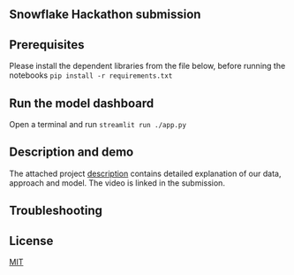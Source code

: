 ## Snowflake Hackathon submission


## Prerequisites
Please install the dependent libraries from the file below, before running the notebooks 
`pip install -r requirements.txt`

## Run the model dashboard
Open a terminal and run `streamlit run ./app.py` 

## Description and demo
The attached project [description](./description.md) contains detailed explanation of our data, approach and model. The video is linked in the submission. 

## Troubleshooting


## License
[MIT ](./LICENSE)
